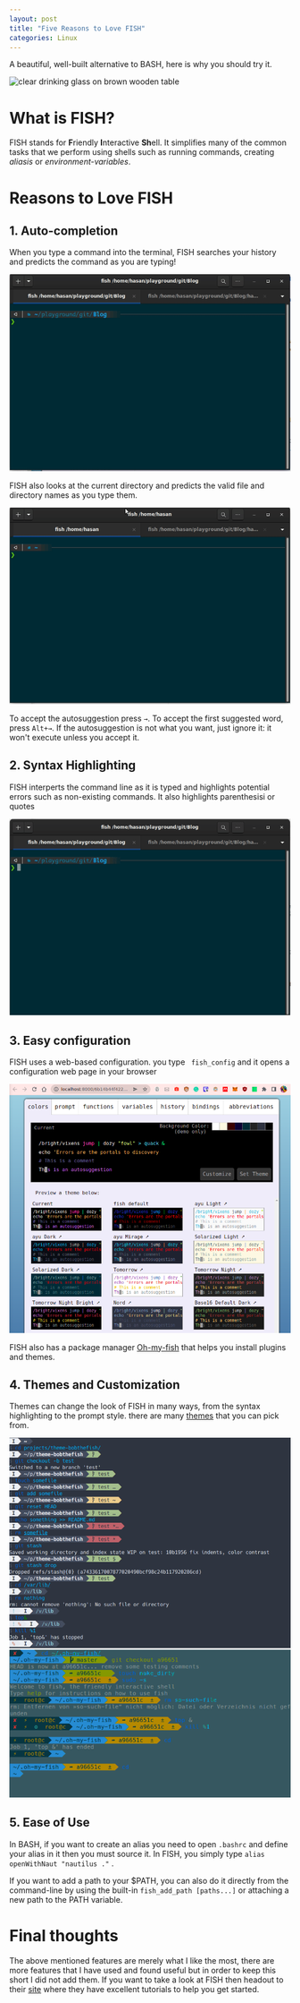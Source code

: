 ```yaml
---
layout: post
title: "Five Reasons to Love FISH"
categories: Linux
---
```


A beautiful, well-built alternative to BASH, here is why you should try it.

![clear drinking glass on brown wooden table](https://images.unsplash.com/photo-1613987108430-b4bb3863e595?crop=entropy&cs=tinysrgb&fit=max&fm=jpg&ixid=Mnw5MDg0MHwwfDF8c2VhcmNofDF8fHR1cmtpc2glMjB0ZWF8ZW58MHx8fHwxNjQ4NTU0ODc3&ixlib=rb-1.2.1&q=80&w=1080 "Olga Pukhalskaya")

# What is FISH?



FISH stands for **F**riendly **I**nteractive **Sh**ell. It simplifies many of the common tasks that we perform using shells such as running commands, creating *aliasis* or *environment-variables*. 

# Reasons to Love FISH

## 1. Auto-completion

When you type a command into the terminal, FISH searches your history and predicts the command as you are typing! 

![auto-complete-command.gif](/assets/auto-complete-command.gif)

FISH also looks at the current directory and predicts the valid file and directory names as you type them.

![auto-complete.gif](/assets/auto-complete.gif)

To accept the autosuggestion press `→`. To accept the first suggested word, press `Alt+→`. If the autosuggestion is not what you want, just ignore it: it won't execute unless you accept it.

## 2. Syntax Highlighting

FISH interperts the command line as it is typed and highlights potential errors such as non-existing commands. It also highlights parenthesisi or quotes

![syntax-parenthesis.gif](/assets/syntax-parenthesis.gif)

## 3. Easy configuration

FISH uses a web-based configuration. you type `` fish_config`` and it opens a configuration web page in your browser

![webconfig.png](/assets/webconfig.png)

FISH also has a package manager [Oh-my-fish](https://github.com/oh-my-fish/oh-my-fish) that helps you install plugins and themes.

## 4. Themes and Customization

Themes can change the look of FISH in many ways, from the syntax highlighting to the prompt style. there are many [themes](https://github.com/oh-my-fish/oh-my-fish) that you can pick from.

<img title="" src="/assets/theme2.png" alt="theme2.png" data-align="center">

<img title="" src="/assets/theme1.png" alt="theme1.png" data-align="center">

## 5. Ease of Use

In BASH, if you want to create an alias you need to open `.bashrc` and define your alias in it then you must source it. In FISH, you simply type ``alias openWithNaut "nautilus ."`` .

If you want to add a path to your $PATH, you can also do it directly from the command-line by using the built-in ``fish_add_path [paths...]`` or attaching a new path to the PATH variable.

# Final thoughts

The above mentioned features are merely what I like the most, there are more features that I have used and found useful but in order to keep this short I did not add them. If you want to take a look at FISH then headout to their [site](https://fishshell.com/) where they have excellent tutorials to help you get started.
